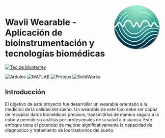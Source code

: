 <img src="images/wavii.png" alt="Logo" width="150" align="right" style="margin-left: 20px; margin-bottom: 20px;" />

# Wavii Wearable - Aplicación de bioinstrumentación y tecnologías biomédicas

[![Tec de Monterrey](https://img.shields.io/badge/Tec%20de%20Monterrey-0066B3?style=flat-square&logoColor=white)](https://tec.mx/)

![Arduino](https://img.shields.io/badge/Arduino-00979D?style=for-the-badge&logo=arduino&logoColor=white)
![MATLAB](https://img.shields.io/badge/MATLAB-0076A8?style=for-the-badge&logo=mathworks&logoColor=white)
![Proteus](https://img.shields.io/badge/Proteus-00A4E4?style=for-the-badge&logo=https://upload.wikimedia.org/wikipedia/en/5/5a/Proteus_Design_Suite_Atom_Logo.png&logoColor=white)
![SolidWorks](https://img.shields.io/badge/SolidWorks-292929?style=for-the-badge&logo=https://cdn.worldvectorlogo.com/logos/solidworks-logo-1.svg&logoColor=white)


## Introducción

El objetivo de este proyecto fue desarrollar un wearable orientado a la medición de la calidad del sueño. Un wearable de este tipo debe ser capaz de recopilar datos biomédicos precisos, transmitirlos de manera segura a la nube y permitir su análisis por profesionales de la salud a distancia. Este enfoque tiene el potencial de mejorar significativamente la capacidad de diagnóstico y tratamiento de los trastornos del sueño.
